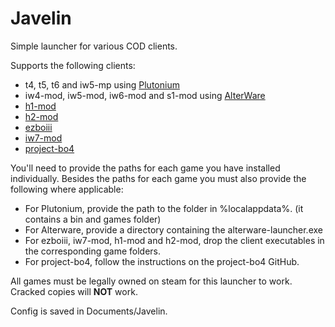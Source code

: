 # Javelin

Simple launcher for various COD clients.

Supports the following clients:
- t4, t5, t6 and iw5-mp using [Plutonium](https://plutonium.pw/)
- iw4-mod, iw5-mod, iw6-mod and s1-mod using [AlterWare](https://github.com/mxve/alterware-launcher)
- [h1-mod](https://github.com/h1-mod/h1-mod)
- [h2-mod](https://github.com/fedddddd/h2-mod)
- [ezboiii](https://github.com/Ezz-lol/boiii-free)
- [iw7-mod](https://github.com/Joelrau/iw7-mod)
- [project-bo4](https://github.com/project-bo4/shield-development)

You'll need to provide the paths for each game you have installed individually. Besides the paths for each game you must also provide the following where applicable:

- For Plutonium, provide the path to the folder in %localappdata%. (it contains a bin and games folder)
- For Alterware, provide a directory containing the alterware-launcher.exe
- For ezboiii, iw7-mod, h1-mod and h2-mod, drop the client executables in the corresponding game folders.
- For project-bo4, follow the instructions on the project-bo4 GitHub.
  
All games must be legally owned on steam for this launcher to work. Cracked copies will __NOT__ work.

Config is saved in Documents/Javelin.
